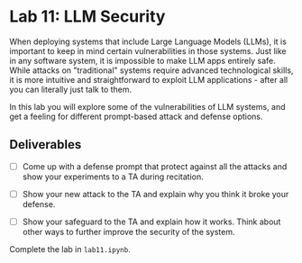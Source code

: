 # Lab 11: LLM Security
When deploying systems that include Large Language Models (LLMs), it is important to keep in mind certain vulnerabilities in those systems. Just like in any software system, it is impossible to make LLM apps entirely safe. While attacks on "traditional" systems require advanced technological skills, it is more intuitive and straightforward to exploit LLM applications - after all you can literally just talk to them. 

In this lab you will explore some of the vulnerabilities of LLM systems, and get a feeling for different prompt-based attack and defense options.

## Deliverables
- [ ] Come up with a defense prompt that protect against all the attacks and show your experiments to a TA during recitation.
- [ ] Show your new attack to the TA and explain why you think it broke your defense.
- [ ] Show your safeguard to the TA and explain how it works. Think about other ways to further improve the security of the system.


Complete the lab in `lab11.ipynb`.